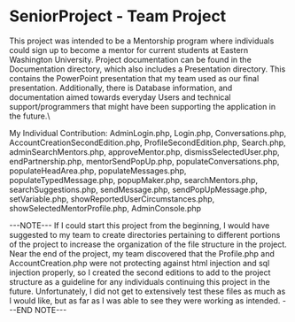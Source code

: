 # SeniorProject - Team Project
This project was intended to be a Mentorship program where individuals could sign up to become a mentor for current students at Eastern Washington University. 
Project documentation can be found in the Documentation directory, which also includes a Presentation directory. This contains the PowerPoint presentation that my team used as our final presentation. Additionally, there is Database information, and documentation aimed towards everyday Users and technical support/programmers that might have been supporting the application in the future.\

My Individual Contribution:
  AdminLogin.php,
  Login.php,
  Conversations.php,
  AccountCreationSecondEdition.php,
  ProfileSecondEdition.php,
  Search.php,
  adminSearchMentors.php,
  approveMentor.php,
  dismissSelectedUser.php,
  endPartnership.php,
  mentorSendPopUp.php,
  populateConversations.php,
  populateHeadArea.php,
  populateMessages.php,
  populateTypedMessage.php,
  popupMaker.php,
  searchMentors.php,
  searchSuggestions.php,
  sendMessage.php,
  sendPopUpMessage.php,
  setVariable.php,
  showReportedUserCircumstances.php,
  showSelectedMentorProfile.php,
  AdminConsole.php
  
---NOTE---
If I could start this project from the beginning, I would have suggested to my team to create directories pertaining to different portions of the project to increase the organization of the file structure in the project.
Near the end of the project, my team discovered that the Profile.php and AccountCreation.php were not protecting against html injection and sql injection properly, so I created the second editions to add to the project structure as a guideline for any individuals continuing this project in the future. Unfortunately, I did not get to extensively test these files as much as I would like, but as far as I was able to see they were working as intended.
---END NOTE---
